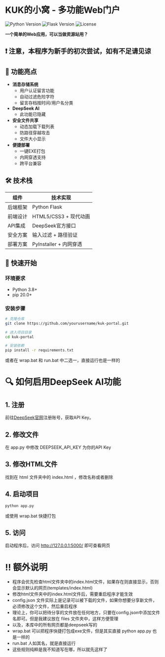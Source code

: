 # KUK的小窝 - 多功能Web门户

![Python Version](https://img.shields.io/badge/python-3.8%2B-blue)
![Flask Version](https://img.shields.io/badge/flask-2.0%2B-lightgrey)
![License](https://img.shields.io/badge/license-MIT-green)

**一个简单的Web应用，可以当做资源站用？**

## ❗ 注意，本程序为新手的初次尝试，如有不足请见谅

## 🌟 功能亮点

- **消息存储系统**
  - 用户认证留言功能
  - 自动过滤危险字符
  - 留言存档按时间/用户名分类
- **DeepSeek AI**
  - 此功能已隐藏
- **安全文件共享**
  - 动态加载下载列表
  - 防路径穿越攻击
  - 文件大小显示
- **便捷部署**
  - 一键EXE打包
  - 内网穿透支持
  - 跨平台兼容

## 🛠️ 技术栈

| 组件          | 技术实现                  |
|---------------|--------------------------|
| 后端框架      | Python Flask             |
| 前端设计      | HTML5/CSS3 + 现代动画    |
| API集成       | DeepSeek官方接口         |
| 安全方案      | 输入过滤 + 路径验证      |
| 部署方案      | PyInstaller + 内网穿透   |

## 🚀 快速开始

### 环境要求
- Python 3.8+
- pip 20.0+

### 安装步骤
```bash
# 克隆仓库
git clone https://github.com/yourusername/kuk-portal.git

# 进入项目目录
cd kuk-portal

# 安装依赖
pip install -r requirements.txt
```
或者在 wrap.bat 和 run.bat 中二选一，直接运行也是一样的

# 🔍 如何启用DeepSeek AI功能

## 1. 注册

前往[DeepSeek官网](https://deepseek.com/)注册账号，获取API Key。

## 2. 修改文件

在 app.py 中修改 DEEPSEEK_API_KEY 为你的API Key

## 3. 修改HTML文件

找到在 html 文件夹中的 index.html ，修改名称或者删除

## 4. 启动项目

```bash
python app.py
```
或使用 wrap.bat 快捷打包

## 5. 访问

启动程序后，访问 http://127.0.0.1:5000/ 即可查看网页

# ‼️ 额外说明

- 程序会优先检查html文件夹中的index.html文件，如果存在则直接显示，否则会显示默认的网页(templates/index.html)
- 修改html文件夹中的index.html文件后，需要重启程序才能生效
- config.json 文件实际上是记录可以被下载的文件，如果你想要分享新文件，必须修改这个文件，然后重启程序
- 理论上，你可以把待分享的文件放在任何地方，只要在config.json中添加文件名即可。但是我建议放在 files 文件夹中，这样方便管理
- 以及，本库中的所有网页都是deepseek写的
- wrap.bat 可以把程序快捷打包成exe文件，但是其实直接 python app.py 也是一样的
- run.bat 人如其名，就是直接运行
- 这些规则纯粹是我不知道写在哪，所以就先这样了